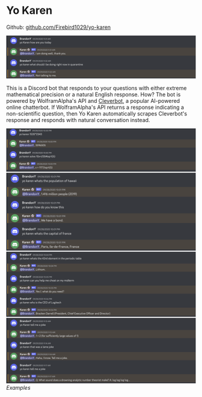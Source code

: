 # Yo Karen

Github: [github.com/Firebird1029/yo-karen](https://github.com/Firebird1029/yo-karen)

![1](../img/yokaren/1.png "1")

This is a Discord bot that responds to your questions with either extreme mathematical precision or a natural English response. How? The bot is powered by WolframAlpha's API and [Cleverbot](https://www.cleverbot.com/), a popular AI-powered online chatterbot. If WolframAlpha's API returns a response indicating a non-scientific question, then Yo Karen automatically scrapes Cleverbot's response and responds with natural conversation instead.

![2](../img/yokaren/2.png "2")  
![3](../img/yokaren/3.png "3")  
![4](../img/yokaren/4.png "4")  
![5](../img/yokaren/5.png "5")  
*Examples*
